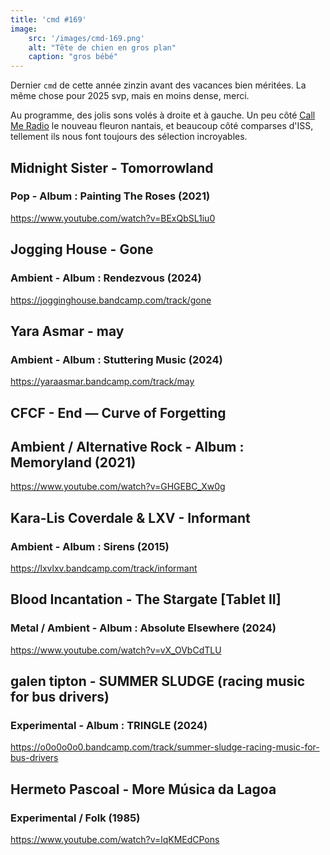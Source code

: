```yaml
---
title: 'cmd #169'
image:  
    src: '/images/cmd-169.png'
    alt: "Tête de chien en gros plan" 
    caption: "gros bébé"
---
```



Dernier `cmd` de cette année zinzin avant des vacances bien méritées. La même chose pour 2025 svp, mais en moins dense, merci.

Au programme, des jolis sons volés à droite et à gauche. Un peu côté [Call Me Radio](https://soundcloud.com/call-me-radio/call-me-radio-umarell-1-240924?p=i&c=0) le nouveau fleuron nantais, et beaucoup côté comparses d'ISS, tellement ils nous font toujours des sélection incroyables.

## Midnight Sister - Tomorrowland 

### Pop - Album : Painting The Roses (2021)

https://www.youtube.com/watch?v=BExQbSL1iu0

## Jogging House - Gone 

### Ambient - Album : Rendezvous (2024)

https://jogginghouse.bandcamp.com/track/gone

## Yara Asmar - may 

### Ambient - Album : Stuttering Music (2024)

https://yaraasmar.bandcamp.com/track/may

## CFCF - End — Curve of Forgetting 

## Ambient / Alternative Rock - Album : Memoryland (2021)

https://www.youtube.com/watch?v=GHGEBC_Xw0g

## Kara-Lis Coverdale & LXV - Informant 

### Ambient - Album : Sirens (2015)

https://lxvlxv.bandcamp.com/track/informant

## Blood Incantation - The Stargate [Tablet II] 

### Metal / Ambient - Album : Absolute Elsewhere (2024)

https://www.youtube.com/watch?v=vX_OVbCdTLU

## galen tipton - SUMMER SLUDGE (racing music for bus drivers) 

### Experimental - Album : TRINGLE (2024)

https://o0o0o0o0.bandcamp.com/track/summer-sludge-racing-music-for-bus-drivers

## Hermeto Pascoal -  More Música da Lagoa 

### Experimental / Folk (1985)

https://www.youtube.com/watch?v=lqKMEdCPons

